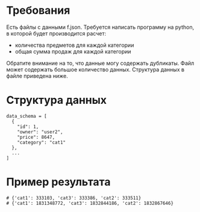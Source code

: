 # Требования

Есть файлы с данными f.json. Требуется написать программу на python, в которой будет производится расчет:
- количества предметов для каждой категории
- общая сумма продаж для каждой категории

Обратите внимание на то, что данные могу содержать дубликаты. Файл может содержать большое количество данных. Структура данных в файле приведена ниже. 

# Структура данных
```
data_schema = [
  {
    "id": 1,
    "owner": "user2",
    "price": 8647,
    "category": "cat1"
  },
  ...
]
```

# Пример результата
```
# {'cat1': 333103, 'cat3': 333386, 'cat2': 333511}
# {'cat1': 1831348772, 'cat3': 1832844186, 'cat2': 1832867646}
```

